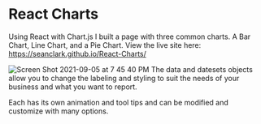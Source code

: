 # React Charts

Using React with Chart.js I built a page with three common charts. A Bar Chart,
Line Chart, and a Pie Chart.
View the live site here: https://seanclark.github.io/React-Charts/

![Screen Shot 2021-09-05 at 7 45 40 PM](https://user-images.githubusercontent.com/21232289/132144630-630aea24-78f3-48d3-8a17-d9d851cd7198.png)
The data and datesets objects allow you to change the labeling and styling to 
suit the needs of your business and what you want to report.

Each has its own animation and tool tips and can be modified and 
customize with many options.
